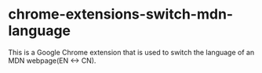 # chrome-extensions-switch-mdn-language

This is a Google Chrome extension that is used to switch the language of an MDN webpage(EN <-> CN).
